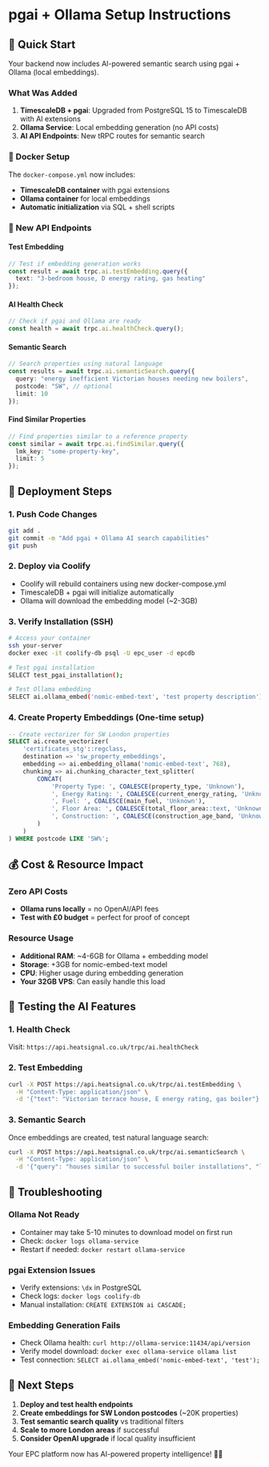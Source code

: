 # pgai + Ollama Setup Instructions

## 🚀 Quick Start

Your backend now includes AI-powered semantic search using pgai + Ollama (local embeddings).

### What Was Added

1. **TimescaleDB + pgai**: Upgraded from PostgreSQL 15 to TimescaleDB with AI extensions
2. **Ollama Service**: Local embedding generation (no API costs)  
3. **AI API Endpoints**: New tRPC routes for semantic search

### 🐳 Docker Setup

The `docker-compose.yml` now includes:
- **TimescaleDB container** with pgai extensions
- **Ollama container** for local embeddings
- **Automatic initialization** via SQL + shell scripts

### 📡 New API Endpoints

#### Test Embedding
```typescript
// Test if embedding generation works
const result = await trpc.ai.testEmbedding.query({
  text: "3-bedroom house, D energy rating, gas heating"
});
```

#### AI Health Check  
```typescript
// Check if pgai and Ollama are ready
const health = await trpc.ai.healthCheck.query();
```

#### Semantic Search
```typescript  
// Search properties using natural language
const results = await trpc.ai.semanticSearch.query({
  query: "energy inefficient Victorian houses needing new boilers",
  postcode: "SW", // optional
  limit: 10
});
```

#### Find Similar Properties
```typescript
// Find properties similar to a reference property
const similar = await trpc.ai.findSimilar.query({
  lmk_key: "some-property-key",
  limit: 5
});
```

## 🔧 Deployment Steps

### 1. Push Code Changes
```bash
git add .
git commit -m "Add pgai + Ollama AI search capabilities"
git push
```

### 2. Deploy via Coolify
- Coolify will rebuild containers using new docker-compose.yml
- TimescaleDB + pgai will initialize automatically
- Ollama will download the embedding model (~2-3GB)

### 3. Verify Installation (SSH)
```bash
# Access your container
ssh your-server
docker exec -it coolify-db psql -U epc_user -d epcdb

# Test pgai installation
SELECT test_pgai_installation();

# Test Ollama embedding
SELECT ai.ollama_embed('nomic-embed-text', 'test property description');
```

### 4. Create Property Embeddings (One-time setup)
```sql
-- Create vectorizer for SW London properties
SELECT ai.create_vectorizer(
    'certificates_stg'::regclass,
    destination => 'sw_property_embeddings',
    embedding => ai.embedding_ollama('nomic-embed-text', 768),
    chunking => ai.chunking_character_text_splitter(
        CONCAT(
            'Property Type: ', COALESCE(property_type, 'Unknown'),
            ', Energy Rating: ', COALESCE(current_energy_rating, 'Unknown'), 
            ', Fuel: ', COALESCE(main_fuel, 'Unknown'),
            ', Floor Area: ', COALESCE(total_floor_area::text, 'Unknown'),
            ', Construction: ', COALESCE(construction_age_band, 'Unknown')
        )
    )
) WHERE postcode LIKE 'SW%';
```

## 💰 Cost & Resource Impact

### Zero API Costs
- **Ollama runs locally** = no OpenAI/API fees
- **Test with £0 budget** = perfect for proof of concept

### Resource Usage  
- **Additional RAM**: ~4-6GB for Ollama + embedding model
- **Storage**: +3GB for nomic-embed-text model
- **CPU**: Higher usage during embedding generation
- **Your 32GB VPS**: Can easily handle this load

## 🎯 Testing the AI Features

### 1. Health Check
Visit: `https://api.heatsignal.co.uk/trpc/ai.healthCheck`

### 2. Test Embedding
```bash
curl -X POST https://api.heatsignal.co.uk/trpc/ai.testEmbedding \
  -H "Content-Type: application/json" \
  -d '{"text": "Victorian terrace house, E energy rating, gas boiler"}'
```

### 3. Semantic Search
Once embeddings are created, test natural language search:
```bash
curl -X POST https://api.heatsignal.co.uk/trpc/ai.semanticSearch \
  -H "Content-Type: application/json" \
  -d '{"query": "houses similar to successful boiler installations", "limit": 5}'
```

## 🚨 Troubleshooting

### Ollama Not Ready
- Container may take 5-10 minutes to download model on first run
- Check: `docker logs ollama-service`
- Restart if needed: `docker restart ollama-service`

### pgai Extension Issues
- Verify extensions: `\dx` in PostgreSQL
- Check logs: `docker logs coolify-db`
- Manual installation: `CREATE EXTENSION ai CASCADE;`

### Embedding Generation Fails
- Check Ollama health: `curl http://ollama-service:11434/api/version`
- Verify model download: `docker exec ollama-service ollama list`
- Test connection: `SELECT ai.ollama_embed('nomic-embed-text', 'test');`

## 🔄 Next Steps

1. **Deploy and test health endpoints**
2. **Create embeddings for SW London postcodes** (~20K properties)
3. **Test semantic search quality** vs traditional filters
4. **Scale to more London areas** if successful
5. **Consider OpenAI upgrade** if local quality insufficient

Your EPC platform now has AI-powered property intelligence! 🧠✨